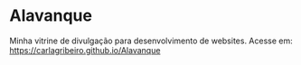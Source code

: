 # Alavanque
 Minha vitrine de divulgação para desenvolvimento de websites.
Acesse em: https://carlagribeiro.github.io/Alavanque
